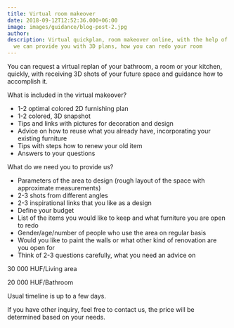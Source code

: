 ```yaml
---
title: Virtual room makeover
date: 2018-09-12T12:52:36.000+06:00
image: images/guidance/blog-post-2.jpg
author: 
description: Virtual quickplan, room makeover online, with the help of interior designer
  we can provide you with 3D plans, how you can redo your room
---
```


You can request a virtual replan of your bathroom, a room or your kitchen, quickly, with receiving 3D shots of your future space and guidance how to accomplish it.




What is included in the virtual makeover?
- 1-2 optimal colored 2D furnishing plan
- 1-2 colored, 3D snapshot
- Tips and links with pictures for decoration and design
- Advice on how to reuse what you already have, incorporating your existing furniture
- Tips with steps how to renew your old item
- Answers to your questions

What do we need you to provide us?
- Parameters of the area to design (rough layout of the space with approximate measurements) 
- 2-3 shots from different angles  
- 2-3 inspirational links that you like as a design
- Define your budget 
- List of the items you would like to keep and what furniture you are open to redo
- Gender/age/number of people who use the area on regular basis 
- Would you like to paint the walls or what other kind of renovation are you open for 
- Think of 2-3 questions carefully, what you need an advice on 

30 000 HUF/Living area

20 000 HUF/Bathroom

Usual timeline is up to a few days. 

If you have other inquiry, feel free to contact us, the price will be determined based on your needs.